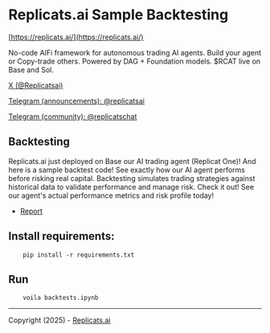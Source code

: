 # Replicats.ai Sample Backtesting

 [https://replicats.ai/](https://replicats.ai/)

No-code AIFi framework for autonomous trading AI agents. Build your agent or Copy-trade others. Powered by DAG + Foundation models. $RCAT live on Base and Sol.

 
 [X (@Replicatsai)](https://x.com/Replicatsai)
 
 [Telegram (announcements): @replicatsai](t.me/replicatsai)
 
 [Telegram (community): @replicatschat](t.me/replicatschat) 


## Backtesting

Replicats.ai just deployed on Base our AI trading agent (Replicat One)! And here is a sample backtest code! See exactly how our AI agent performs before risking real capital. Backtesting simulates trading strategies against historical data to validate performance and manage risk. Check it out! See our agent's actual performance metrics and risk profile today! 


 - [Report](https://htmlpreview.github.io/?https://github.com/replicatsai/replicats-sample-backtest/blob/main/docs/backtests.html)



## Install requirements:


        pip install -r requirements.txt

## Run


        voila backtests.ipynb


---
Copyright (2025) - [Replicats.ai](https://replicats.ai/)